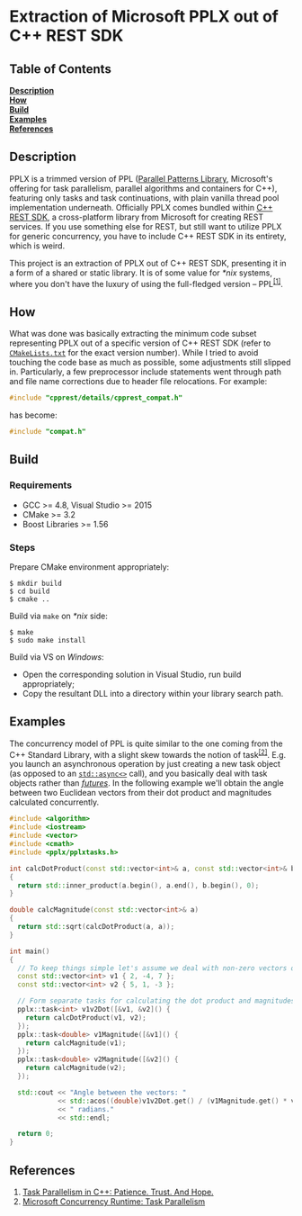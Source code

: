 # Extraction of Microsoft PPLX out of C++ REST SDK

## Table of Contents
**[Description](#description)**<br>
**[How](#how)**<br>
**[Build](#build)**<br>
**[Examples](#examples)**<br>
**[References](#references)**<br>

## Description

PPLX is a trimmed version of PPL ([Parallel Patterns Library](https://msdn.microsoft.com/en-us/library/dd492418.aspx), Microsoft's offering for task parallelism, parallel algorithms and containers for C++), featuring only tasks and task continuations, with plain vanilla thread pool implementation underneath. Officially PPLX comes bundled within [C++ REST SDK](https://github.com/Microsoft/cpprestsdk), a cross-platform library from Microsoft for creating REST services. If you use something else for REST, but still want to utilize PPLX for generic concurrency, you have to include C++ REST SDK in its entirety, which is weird.

This project is an extraction of PPLX out of C++ REST SDK, presenting it in a form of a shared or static library. It is of some value for *\*nix* systems, where you don't have the luxury of using the full-fledged version – PPL<sup>[[1]](#r1 "Task Parallelism in C++: Patience. Trust. And Hope.")</sup>.

## How

What was done was basically extracting the minimum code subset representing PPLX out of a specific version of C++ REST SDK (refer to [``CMakeLists.txt``](./CMakeLists.txt) for the exact version number). While I tried to avoid touching the code base as much as possible, some adjustments still slipped in. Particularly, a few preprocessor include statements went through path and file name corrections due to header file relocations. For example:

```cpp
#include "cpprest/details/cpprest_compat.h"
```

has become:

```cpp
#include "compat.h"
```

## Build

### Requirements

* GCC >= 4.8, Visual Studio >= 2015
* CMake >= 3.2
* Boost Libraries >= 1.56

### Steps

Prepare CMake environment appropriately:

```commandline
$ mkdir build
$ cd build
$ cmake ..
```

Build via ``make`` on *\*nix* side:

```commandline
$ make
$ sudo make install
```

Build via VS on *Windows*:

* Open the corresponding solution in Visual Studio, run build appropriately;
* Copy the resultant DLL into a directory within your library search path.

## Examples

The concurrency model of PPL is quite similar to the one coming from the C++ Standard Library, with a slight skew towards the notion of task<sup>[[2]](#r2 "Microsoft Concurrency Runtime: Task Parallelism")</sup>. E.g. you launch an asynchronous operation by just creating a new task object (as opposed to an [`std::async<>`](https://en.cppreference.com/w/cpp/thread/async) call), and you basically deal with task objects rather than [*futures*](https://en.cppreference.com/w/cpp/thread/future). In the following example we'll obtain the angle between two Euclidean vectors from their dot product and magnitudes calculated concurrently.

```cpp
#include <algorithm>
#include <iostream>
#include <vector>
#include <cmath>
#include <pplx/pplxtasks.h>

int calcDotProduct(const std::vector<int>& a, const std::vector<int>& b)
{
  return std::inner_product(a.begin(), a.end(), b.begin(), 0);
}

double calcMagnitude(const std::vector<int>& a)
{
  return std::sqrt(calcDotProduct(a, a));
}

int main()
{
  // To keep things simple let's assume we deal with non-zero vectors only.
  const std::vector<int> v1 { 2, -4, 7 };
  const std::vector<int> v2 { 5, 1, -3 };

  // Form separate tasks for calculating the dot product and magnitudes.
  pplx::task<int> v1v2Dot([&v1, &v2]() {
    return calcDotProduct(v1, v2);
  });
  pplx::task<double> v1Magnitude([&v1]() {
    return calcMagnitude(v1);
  });
  pplx::task<double> v2Magnitude([&v2]() {
    return calcMagnitude(v2);
  });

  std::cout << "Angle between the vectors: "
            << std::acos((double)v1v2Dot.get() / (v1Magnitude.get() * v2Magnitude.get()))
            << " radians."
            << std::endl;

  return 0;
}
```

## References

1. <a name="r1">[Task Parallelism in C++: Patience. Trust. And Hope.](https://martinghazaryan.com/2018/11/18/task-parallelism-in-c-patience-trust-and-hope/)</a>
2. <a name="r2">[Microsoft Concurrency Runtime: Task Parallelism](https://msdn.microsoft.com/en-us/library/dd492427.aspx)</a>